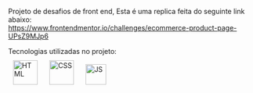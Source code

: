 Projeto de desafios de front end, Esta é uma replica feita do seguinte link abaixo: <br>
https://www.frontendmentor.io/challenges/ecommerce-product-page-UPsZ9MJp6

Tecnologias utilizadas no projeto: <br>
<a href="https://www.html.com/" target="_blank"><img style="margin: 10px" src="https://upload.wikimedia.org/wikipedia/commons/thumb/6/61/HTML5_logo_and_wordmark.svg/2048px-HTML5_logo_and_wordmark.svg.png" alt="HTML" height="50" /></a>
<a href="https://www.css.com/" target="_blank"><img style="margin: 10px" src="https://upload.wikimedia.org/wikipedia/commons/thumb/d/d5/CSS3_logo_and_wordmark.svg/1200px-CSS3_logo_and_wordmark.svg.png" alt="CSS" height="50" /></a>
<a href="[https://www.css.com/](https://www.javascript.com/)" target="_blank"><img style="margin: 10px" src="https://www.freepnglogos.com/uploads/javascript-png/javascript-logo-transparent-logo-javascript-images-3.png" alt="JS" height="42" /></a>
